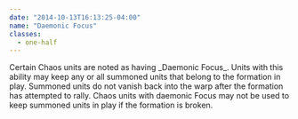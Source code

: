 ```yaml
---
date: "2014-10-13T16:13:25-04:00"
name: "Daemonic Focus"
classes:
  - one-half
---
```

<p>Certain Chaos units are noted as having _Daemonic Focus_. Units with this ability may keep any or all summoned units that belong to the formation in play. Summoned units do not vanish back into the warp after the formation has attempted to rally. Chaos units with daemonic Focus may not be used to keep summoned units in play if the formation is broken.</p>
